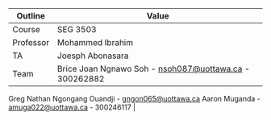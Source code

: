 | Outline | Value |
| ------- | ----- |
| Course | SEG 3503 |
| Professor | Mohammed Ibrahim |
| TA | Joesph Abonasara |
| Team | Brice Joan Ngnawo Soh - nsoh087@uottawa.ca - 300262882 
Greg Nathan Ngongang Ouandji - gngon065@uottawa.ca 
Aaron Muganda - amuga022@uottawa.ca - 300246117 |

